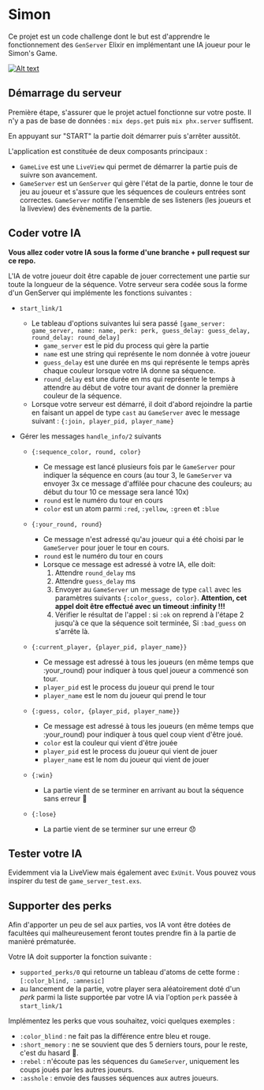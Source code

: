 # Simon

Ce projet est un code challenge dont le but est d'apprendre le fonctionnement des `GenServer` Elixir en implémentant une IA joueur pour le Simon's Game.

[![Alt text](https://img.youtube.com/vi/G6p7zRsECaI/0.jpg)](https://www.youtube.com/watch?v=G6p7zRsECaI)

## Démarrage du serveur

Première étape, s'assurer que le projet actuel fonctionne sur votre poste.
Il n'y a pas de base de données : `mix deps.get` puis `mix phx.server` suffisent.

En appuyant sur "START" la partie doit démarrer puis s'arrêter aussitôt.

L'application est constituée de deux composants principaux :

- `GameLive` est une `LiveView` qui permet de démarrer la partie puis de suivre son avancement.
- `GameServer` est un `GenServer` qui gère l'état de la partie, donne le tour de jeu au joueur et s'assure que les séquences de couleurs entrées sont correctes. `GameServer` notifie l'ensemble de ses listeners (les joueurs et la liveview) des évènements de la partie.

## Coder votre IA

**Vous allez coder votre IA sous la forme d'une branche + pull request sur ce repo.**

L'IA de votre joueur doit être capable de jouer correctement une partie sur toute la longueur de la séquence.
Votre serveur sera codée sous la forme d'un GenServer qui implémente les fonctions suivantes :

* `start_link/1` 
  * Le tableau d'options suivantes lui sera passé `[game_server: game_server, name: name, perk: perk, guess_delay: guess_delay, round_delay: round_delay]`
    * `game_server` est le pid du process qui gère la partie
    * `name` est une string qui représente le nom donnée à votre joueur
    * `guess_delay` est une durée en ms qui représente le temps après chaque couleur lorsque votre IA donne sa séquence.
    * `round_delay` est une durée en ms qui représente le temps à attendre au début de votre tour avant de donner la première couleur de la séquence.

  - Lorsque votre serveur est démarré, il doit d'abord rejoindre la partie en faisant un appel de type `cast` au `GameServer` avec le message suivant : `{:join, player_pid, player_name}`

* Gérer les messages `handle_info/2` suivants 
  * `{:sequence_color, round, color}`
    * Ce message est lancé plusieurs fois par le `GameServer` pour indiquer la séquence en cours (au tour 3, le `GameServer` va envoyer 3x ce message d'affilée pour chacune des couleurs; au début du tour 10 ce message sera lancé 10x)
    * `round` est le numéro du tour en cours
    * `color` est un atom parmi `:red`, `:yellow`, `:green` et `:blue` 

  * `{:your_round, round}`
    * Ce message n'est adressé qu'au joueur qui a été choisi par le `GameServer` pour jouer le tour en cours.
    * `round` est le numéro du tour en cours
    * Lorsque ce message est adressé à votre IA, elle doit:
      1. Attendre `round_delay` ms
      2. Attendre `guess_delay` ms
      3. Envoyer au `GameServer` un message de type `call` avec les paramètres suivants `{:color_guess, color}`. **Attention, cet appel doit être effectué avec un timeout :infinity !!!**
      4. Vérifier le résultat de l'appel : si `:ok` on reprend à l'étape 2 jusqu'à ce que la séquence soit terminée, Si `:bad_guess` on s'arrête là.

  * `{:current_player, {player_pid, player_name}}`
    * Ce message est adressé à tous les joueurs (en même temps que :your_round) pour indiquer à tous quel joueur a commencé son tour.
    * `player_pid` est le process du joueur qui prend le tour
    * `player_name` est le nom du joueur qui prend le tour

  * `{:guess, color, {player_pid, player_name}}`
    * Ce message est adressé à tous les joueurs (en même temps que :your_round) pour indiquer à tous quel coup vient d'être joué.
    * `color` est la couleur qui vient d'être jouée
    * `player_pid` est le process du joueur qui vient de jouer
    * `player_name` est le nom du joueur qui vient de jouer

  * `{:win}`
    * La partie vient de se terminer en arrivant au bout la séquence sans erreur 🥳

  * `{:lose}`
    * La partie vient de se terminer sur une erreur 😞

## Tester votre IA

Evidemment via la LiveView mais également avec `ExUnit`. Vous pouvez vous inspirer du test de `game_server_test.exs`.    

## Supporter des perks

Afin d'apporter un peu de sel aux parties, vos IA vont être dotées de facultées qui malheureusement feront toutes prendre fin à la partie de manièré prématurée.

Votre IA doit supporter la fonction suivante : 

  - `supported_perks/0` qui retourne un tableau d'atoms de cette forme : `[:color_blind, :amnesic]`
  - au lancement de la partie, votre player sera aléatoirement doté d'un _perk_ parmi la liste supportée par votre IA via l'option `perk` passée à `start_link/1`

Implémentez les perks que vous souhaitez, voici quelques exemples :

  - `:color_blind` : ne fait pas la différence entre bleu et rouge.
  - `:short_memory` : ne se souvient que des 5 derniers tours, pour le reste, c'est du hasard 🎲.
  - `:rebel` : n'écoute pas les séquences du `GameServer`, uniquement les coups joués par les autres joueurs.
  - `:asshole` : envoie des fausses séquences aux autres joueurs.

